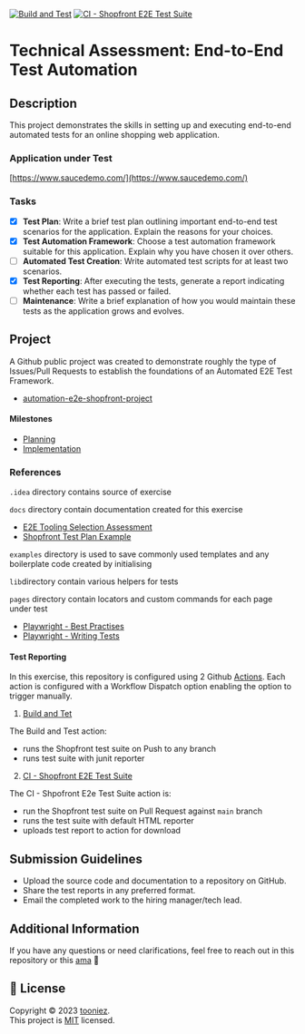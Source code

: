 [![Build and Test](https://github.com/tooniez/shopfront-e2e-exercise/actions/workflows/build.yml/badge.svg)](https://github.com/tooniez/shopfront-e2e-exercise/actions/workflows/build.yml)
[![CI - Shopfront E2E Test Suite](https://github.com/tooniez/shopfront-e2e-exercise/actions/workflows/ci.yml/badge.svg)](https://github.com/tooniez/shopfront-e2e-exercise/actions/workflows/ci.yml)

# Technical Assessment: End-to-End Test Automation

## Description

This project demonstrates the skills in setting up and executing end-to-end automated tests for an online shopping web application.

### Application under Test

[https://www.saucedemo.com/](https://www.saucedemo.com/)

### Tasks

- [x] **Test Plan**: Write a brief test plan outlining important end-to-end test scenarios for the application. Explain the reasons for your choices.
- [x] **Test Automation Framework**: Choose a test automation framework suitable for this application. Explain why you have chosen it over others.
- [ ] **Automated Test Creation**: Write automated test scripts for at least two scenarios.
- [x] **Test Reporting**: After executing the tests, generate a report indicating whether each test has passed or failed.
- [ ] **Maintenance**: Write a brief explanation of how you would maintain these tests as the application grows and evolves.

## Project

A Github public project was created to demonstrate roughly the type of Issues/Pull Requests to establish the foundations of an Automated E2E Test Framework.

- [automation-e2e-shopfront-project](https://github.com/users/tooniez/projects/13/)

#### Milestones

- [Planning](https://github.com/tooniez/shopfront-e2e-exercise/milestone/1) 
- [Implementation](https://github.com/tooniez/shopfront-e2e-exercise/milestone/2)



### References

`.idea` directory contains source of exercise

`docs` directory contain documentation created for this exercise

- [E2E Tooling Selection Assessment](docs/tool_selection.md)
- [Shopfront Test Plan Example](docs/test_planning.md)

`examples` directory is used to save commonly used templates and any boilerplate code created by initialising

`lib`directory contain various helpers for tests

`pages` directory contain locators and custom commands for each page under test

- [Playwright - Best Practises](https://playwright.dev/docs/best-practices)
- [Playwright - Writing Tests](https://playwright.dev/docs/writing-tests)

#### Test Reporting

In this exercise, this repository is configured using 2 Github [Actions](https://github.com/tooniez/shopfront-e2e-exercise/actions). Each action is configured with a Workflow Dispatch option enabling the option to trigger manually.

1. [Build and Tet](https://github.com/tooniez/shopfront-e2e-exercise/actions/workflows/build.yml)

The Build and Test action:
- runs the Shopfront test suite on Push to any branch
- runs test suite with junit reporter

2. [CI - Shopfront E2E Test Suite](https://github.com/tooniez/shopfront-e2e-exercise/actions/workflows/ci.yml)

The CI - Shpofront E2e Test Suite action is:
- run the Shopfront test suite on Pull Request against `main` branch
- runs the test suite with default HTML reporter
- uploads test report to action for download



## Submission Guidelines

- Upload the source code and documentation to a repository on GitHub.
- Share the test reports in any preferred format.
- Email the completed work to the hiring manager/tech lead.

## Additional Information

If you have any questions or need clarifications, feel free to reach out in this repository or this [ama](http://github.com/tooniez/ama) 📧

## 📝 License

Copyright © 2023 [tooniez](https://github.com/tooniez). <br />
This project is [MIT](https://github.com/tooniez/tooniez/blob/main/LICENSE) licensed.
